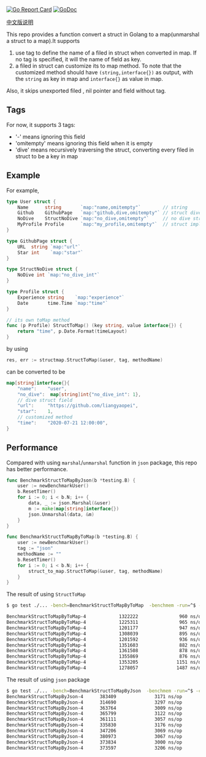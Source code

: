 [![Go Report Card](https://goreportcard.com/badge/github.com/liangyaopei/structmap)](https://goreportcard.com/report/github.com/liangyaopei/structmap)
[![GoDoc](https://godoc.org/github.com/liangyaopei/structmap?status.svg)](http://godoc.org/github.com/liangyaopei/structmap)

[中文版说明](README_zh.md)

This repo provides a function convert a struct in Golang to a map(unmarshal a struct to a map).It supports
1. use tag to define the name of a filed in struct when converted in map. If no tag is specified, it will the name of field as key.
2. a filed in struct can customize its to map method.
To note that the customized method should have `(string,interface{})` as output, with the `string` as key in map and `interface{}` as value in map.

Also, it skips unexported filed , nil pointer and field without tag.


## Tags
For now, it supports 3 tags:
- '-' means ignoring this field
- 'omitempty' means ignoring this field when it is empty
- 'dive' means recursively traversing the struct, converting every filed in struct to be a key in map


## Example
For example,
```go
type User struct {
	Name      string       `map:"name,omitempty"`        // string
	Github    GithubPage   `map:"github,dive,omitempty"` // struct dive
	NoDive    StructNoDive `map:"no_dive,omitempty"`     // no dive struct
	MyProfile Profile      `map:"my_profile,omitempty"`  // struct implements its own method
}

type GithubPage struct {
	URL  string `map:"url"`
	Star int    `map:"star"`
}

type StructNoDive struct {
	NoDive int `map:"no_dive_int"`
}

type Profile struct {
	Experience string    `map:"experience"`
	Date       time.Time `map:"time"`
}

// its own toMap method
func (p Profile) StructToMap() (key string, value interface{}) {
	return "time", p.Date.Format(timeLayout)
}
```
by using 
```go
res, err := structmap.StructToMap(&user, tag, methodName)
```
can be converted to be
```go
map[string]interface{}{
	"name":    "user",
	"no_dive":  map[string]int{"no_dive_int": 1},
    // dive struct field
	"url":     "https://github.com/liangyaopei",
	"star":    1,
    // customized method
	"time":    "2020-07-21 12:00:00",
}
```

## Performance
Compared with using `marshal`/`unmarshal` function in `json` package, this repo has better performance.
```go
func BenchmarkStructToMapByJson(b *testing.B) {
	user := newBenchmarkUser()
	b.ResetTimer()
	for i := 0; i < b.N; i++ {
		data, _ := json.Marshal(&user)
		m := make(map[string]interface{})
		json.Unmarshal(data, &m)
	}
}

func BenchmarkStructToMapByToMap(b *testing.B) {
	user := newBenchmarkUser()
	tag := "json"
	methodName := ""
	b.ResetTimer()
	for i := 0; i < b.N; i++ {
		struct_to_map.StructToMap(&user, tag, methodName)
	}
}
```
The result of using `StructToMap`
```sh
$ go test ./... -bench=BenchmarkStructToMapByToMap  -benchmem -run=^$ -count=10

BenchmarkStructToMapByToMap-4            1322222               960 ns/op             488 B/op         14 allocs/op
BenchmarkStructToMapByToMap-4            1225311               965 ns/op             488 B/op         14 allocs/op
BenchmarkStructToMapByToMap-4            1201177               947 ns/op             488 B/op         14 allocs/op
BenchmarkStructToMapByToMap-4            1308039               895 ns/op             488 B/op         14 allocs/op
BenchmarkStructToMapByToMap-4            1201592               936 ns/op             488 B/op         14 allocs/op
BenchmarkStructToMapByToMap-4            1351603               882 ns/op             488 B/op         14 allocs/op
BenchmarkStructToMapByToMap-4            1361508               878 ns/op             488 B/op         14 allocs/op
BenchmarkStructToMapByToMap-4            1355869               876 ns/op             488 B/op         14 allocs/op
BenchmarkStructToMapByToMap-4            1353205              1151 ns/op             488 B/op         14 allocs/op
BenchmarkStructToMapByToMap-4            1278057              1487 ns/op             488 B/op         14 allocs/op
``` 
The result of using `json` package
```sh
$ go test ./... -bench=BenchmarkStructToMapByJson  -benchmem -run=^$ -count=10 
BenchmarkStructToMapByJson-4      383409              3171 ns/op             992 B/op         30 allocs/op
BenchmarkStructToMapByJson-4      314690              3297 ns/op             992 B/op         30 allocs/op
BenchmarkStructToMapByJson-4      363764              3009 ns/op             992 B/op         30 allocs/op
BenchmarkStructToMapByJson-4      365799              3122 ns/op             992 B/op         30 allocs/op
BenchmarkStructToMapByJson-4      361111              3057 ns/op             992 B/op         30 allocs/op
BenchmarkStructToMapByJson-4      335830              3176 ns/op             992 B/op         30 allocs/op
BenchmarkStructToMapByJson-4      347206              3069 ns/op             992 B/op         30 allocs/op
BenchmarkStructToMapByJson-4      380973              3067 ns/op             992 B/op         30 allocs/op
BenchmarkStructToMapByJson-4      373834              3000 ns/op             992 B/op         30 allocs/op
BenchmarkStructToMapByJson-4      373597              3206 ns/op             992 B/op         30 allocs/op
```